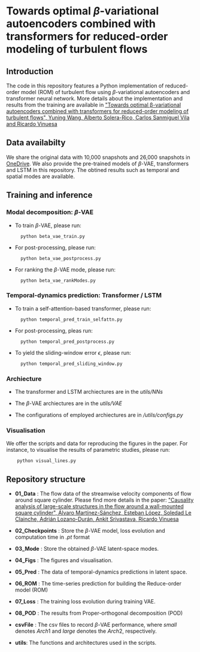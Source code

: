 # Towards optimal $\beta$-variational autoencoders combined with transformers for reduced-order modeling of turbulent flows

## Introduction
The code in this repository features a Python implementation of reduced-order model (ROM) of turbulent flow using $\beta$-variational autoencoders and transformer neural network. More details about the implementation and results from the training are available in ["Towards optimal β-variational autoencoders combined with
transformers for reduced-order modeling of turbulent flows", Yuning Wang, Alberto Solera-Rico, Carlos Sanmiguel Vila and Ricardo Vinuesa](https://doi.org/10.1016/j.ijheatfluidflow.2023.109254)

## Data availabilty
We share the original data with 10,000 snapshots and 26,000 snapshots in [OneDrive](https://kth-my.sharepoint.com/:f:/g/personal/yuningw_ug_kth_se/Ei5lrpgPJBJGrxByXtX1qpgBjTQVggi7pd0sluaGz6-IUg?e=8l7Y6k). We also provide the pre-trained models of $\beta$-VAE, transformers and LSTM in this repository. The obtined results such as temporal and spatial modes are available.

## Training and inference
### Modal decomposition: $\beta$-VAE 
+ To train $\beta$-VAE, please run:

        python beta_vae_train.py

+ For post-processing, please run:

        python beta_vae_postprocess.py

+ For ranking the $\beta$-VAE mode, please run:

        python beta_vae_rankModes.py

### Temporal-dynamics prediction: Transformer / LSTM
+ To train a self-attention-based transformer, please run: 

        python temporal_pred_train_selfattn.py

+ For post-processing, pleas run: 

        python temporal_pred_postprocess.py 

+ To yield the sliding-window error $\epsilon$, please run: 

        python temporal_pred_sliding_window.py 

### Archiecture
+ The transformer and LSTM archiectures are in the *utils/NNs*

+ The $\beta$-VAE archiectures are in the *utils/VAE*

+ The configurations of employed archiectures are in */utils/configs.py*

### Visualisation 
We offer the scripts and data for reproducing the figures in the paper. For instance, to visualise the results of parametric studies, please run: 

        python visual_lines.py

## Repository structure
+ **01_Data**           : The flow data of the streamwise velocity components of flow around square cylinder. Please find more details in the paper: ["Causality analysis of large-scale structures in the flow around a wall-mounted square cylinder", Álvaro Martínez-Sánchez, Esteban López, Soledad Le Clainche, Adrián Lozano-Durán, Ankit Srivastava, Ricardo Vinuesa](https://doi.org/10.1017/jfm.2023.423)

+ **02_Checkpoints**    : Store the $\beta$-VAE model, loss evolution and computation time in *.pt* format

+ **03_Mode**           : Store the obtained  $\beta$-VAE latent-space modes.

+ **04_Figs**           : The figures and visualisation.

+ **05_Pred**           : The data of temporal-dynamics predictions in latent space.

+ **06_ROM**            : The time-series prediction for 
building the Reduce-order model (ROM)

+ **07_Loss**           : The training loss evolution during training VAE. 

+ **08_POD**            : The results from Proper-orthogonal decomposition (POD) 

+ **csvFile**          : The csv files to record $\beta$-VAE performance, where *small* denotes $Arch1$ and *large* denotes the $Arch2$, respectively. 

+ **utils**: The functions and architectures used in the scripts.